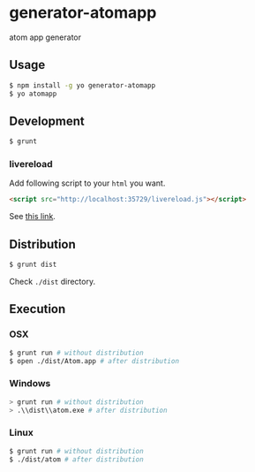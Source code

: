 generator-atomapp
=================

atom app generator


## Usage

```sh
$ npm install -g yo generator-atomapp
$ yo atomapp
```

## Development

```sh
$ grunt
```

### livereload

Add following script to your `html` you want.

```html
<script src="http://localhost:35729/livereload.js"></script>
```

See [this link][livereload].


## Distribution

```sh
$ grunt dist
```

Check `./dist` directory.


## Execution

### OSX

```sh
$ grunt run # without distribution
$ open ./dist/Atom.app # after distribution
```

### Windows

```sh
> grunt run # without distribution
> .\\dist\\atom.exe # after distribution
```

### Linux

```sh
$ grunt run # without distribution
$ ./dist/atom # after distribution
```


[livereload]: https://github.com/gruntjs/grunt-contrib-watch#enabling-live-reload-in-your-html
